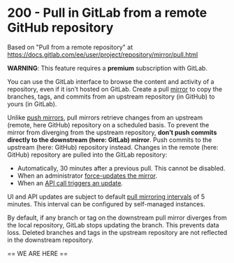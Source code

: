 # 200 - Pull in GitLab from a remote GitHub repository

Based on "Pull from a remote repository" at https://docs.gitlab.com/ee/user/project/repository/mirror/pull.html

**WARNING**: This feature requires a **premium** subscription with GitLab.

You can use the GitLab interface to browse the content and activity of a repository, even if it isn’t hosted on GitLab. Create a pull [mirror](https://docs.gitlab.com/ee/user/project/repository/mirror/index.html) to copy the branches, tags, and commits from an upstream repository (in GitHub) to yours (in GitLab).

Unlike [push mirrors](https://docs.gitlab.com/ee/user/project/repository/mirror/push.html), pull mirrors retrieve changes from an upstream (remote, here GitHub) repository on a scheduled basis. To prevent the mirror from diverging from the upstream repository, **don’t push commits directly to the downstream (here: GitLab) mirror**. Push commits to the upstream (here: GitHub) repository instead. Changes in the remote (here: GitHub) repository are pulled into the GitLab repository:

- Automatically, 30 minutes after a previous pull. This cannot be disabled.
- When an administrator [force-updates the mirror](https://docs.gitlab.com/ee/user/project/repository/mirror/index.html#force-an-update).
- When an [API call triggers an update](https://docs.gitlab.com/ee/user/project/repository/mirror/pull.html#trigger-an-update-by-using-the-api).

UI and API updates are subject to default [pull mirroring intervals](https://docs.gitlab.com/ee/administration/instance_limits.html#pull-mirroring-interval) of 5 minutes. This interval can be configured by self-managed instances.

By default, if any branch or tag on the downstream pull mirror diverges from the local repository, GitLab stops updating the branch. This prevents data loss. Deleted branches and tags in the upstream repository are not reflected in the downstream repository.



== WE ARE HERE ==
